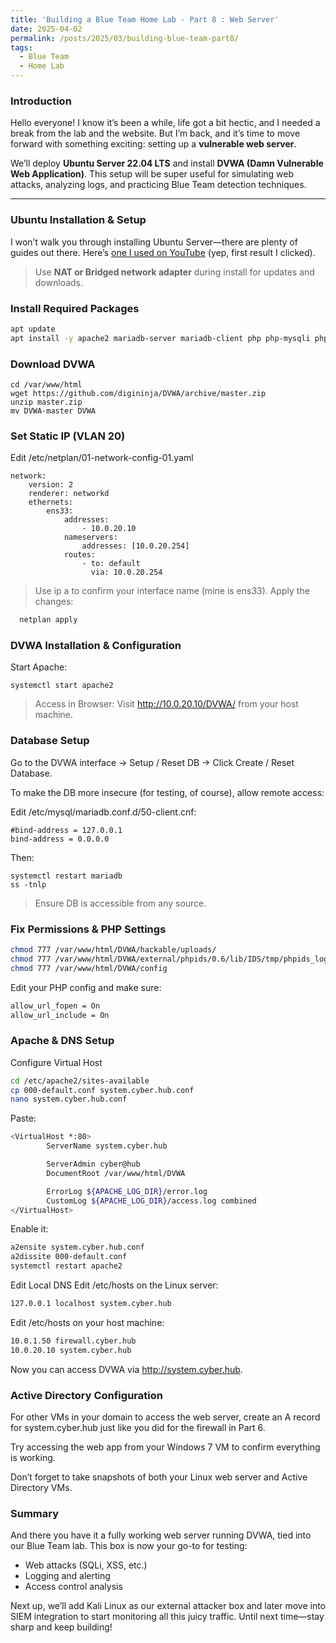 ```yaml
---
title: 'Building a Blue Team Home Lab - Part 8 : Web Server'
date: 2025-04-02
permalink: /posts/2025/03/building-blue-team-part8/
tags:
  - Blue Team
  - Home Lab
---
```



###  Introduction
Hello everyone! I know it’s been a while, life got a bit hectic, and I needed a break from the lab and the website. But I’m back, and it’s time to move forward with something exciting: setting up a **vulnerable web server**.

We’ll deploy **Ubuntu Server 22.04 LTS** and install **DVWA (Damn Vulnerable Web Application)**. This setup will be super useful for simulating web attacks, analyzing logs, and practicing Blue Team detection techniques.

---

### Ubuntu Installation & Setup

I won’t walk you through installing Ubuntu Server—there are plenty of guides out there. Here’s [one I used on YouTube](https://www.youtube.com) (yep, first result I clicked).

> Use **NAT or Bridged network adapter** during install for updates and downloads.

### Install Required Packages

```bash
apt update
apt install -y apache2 mariadb-server mariadb-client php php-mysqli php-gd libapache2-mod-php nano unzip fping
```

### Download DVWA
```
cd /var/www/html
wget https://github.com/digininja/DVWA/archive/master.zip
unzip master.zip
mv DVWA-master DVWA
```

### Set Static IP (VLAN 20)
Edit /etc/netplan/01-network-config-01.yaml
```
network:
    version: 2
    renderer: networkd
    ethernets:
        ens33:
            addresses:
                - 10.0.20.10
            nameservers:
                addresses: [10.0.20.254]
            routes:
                - to: default
                  via: 10.0.20.254

```
> Use ip a to confirm your interface name (mine is ens33).
Apply the changes:
```bash
  netplan apply

```
### DVWA Installation & Configuration
Start Apache:
```
systemctl start apache2
```
>Access in Browser:
>Visit http://10.0.20.10/DVWA/ from your host machine.

### Database Setup
Go to the DVWA interface → Setup / Reset DB → Click Create / Reset Database.

To make the DB more insecure (for testing, of course), allow remote access:

Edit /etc/mysql/mariadb.conf.d/50-client.cnf:
```
#bind-address = 127.0.0.1
bind-address = 0.0.0.0
```
Then:
```
systemctl restart mariadb
ss -tnlp
```
> Ensure DB is accessible from any source.

### Fix Permissions & PHP Settings

```bash
chmod 777 /var/www/html/DVWA/hackable/uploads/
chmod 777 /var/www/html/DVWA/external/phpids/0.6/lib/IDS/tmp/phpids_log.txt
chmod 777 /var/www/html/DVWA/config
```
Edit your PHP config and make sure:

```bash
allow_url_fopen = On
allow_url_include = On
```

### Apache & DNS Setup
Configure Virtual Host
```bash
cd /etc/apache2/sites-available
cp 000-default.conf system.cyber.hub.conf
nano system.cyber.hub.conf
```
Paste:

```bash
<VirtualHost *:80>
        ServerName system.cyber.hub

        ServerAdmin cyber@hub
        DocumentRoot /var/www/html/DVWA

        ErrorLog ${APACHE_LOG_DIR}/error.log
        CustomLog ${APACHE_LOG_DIR}/access.log combined
</VirtualHost>
```
Enable it:
```bash
a2ensite system.cyber.hub.conf
a2dissite 000-default.conf
systemctl restart apache2
```

Edit Local DNS
Edit /etc/hosts on the Linux server:
```bash
127.0.0.1 localhost system.cyber.hub
```
Edit /etc/hosts on your host machine:
```bash
10.0.1.50 firewall.cyber.hub
10.0.20.10 system.cyber.hub
```
Now you can access DVWA via http://system.cyber.hub.

### Active Directory Configuration
For other VMs in your domain to access the web server, create an A record for system.cyber.hub just like you did for the firewall in Part 6.

Try accessing the web app from your Windows 7 VM to confirm everything is working.

Don’t forget to take snapshots of both your Linux web server and Active Directory VMs.

### Summary
And there you have it a fully working web server running DVWA, tied into our Blue Team lab. This box is now your go-to for testing:

- Web attacks (SQLi, XSS, etc.)
- Logging and alerting
- Access control analysis

Next up, we’ll add Kali Linux as our external attacker box and later move into SIEM integration to start monitoring all this juicy traffic.
Until next time—stay sharp and keep building!
